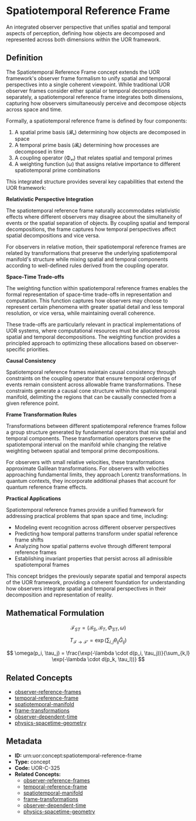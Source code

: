# Spatiotemporal Reference Frame

An integrated observer perspective that unifies spatial and temporal aspects of perception, defining how objects are decomposed and represented across both dimensions within the UOR framework.

## Definition

The Spatiotemporal Reference Frame concept extends the UOR framework's observer frame formalism to unify spatial and temporal perspectives into a single coherent viewpoint. While traditional UOR observer frames consider either spatial or temporal decompositions separately, a spatiotemporal reference frame integrates both dimensions, capturing how observers simultaneously perceive and decompose objects across space and time.

Formally, a spatiotemporal reference frame is defined by four components:

1. A spatial prime basis (𝓑ₛ) determining how objects are decomposed in space
2. A temporal prime basis (𝓑ₜ) determining how processes are decomposed in time
3. A coupling operator (Φₛₜ) that relates spatial and temporal primes
4. A weighting function (ω) that assigns relative importance to different spatiotemporal prime combinations

This integrated structure provides several key capabilities that extend the UOR framework:

**Relativistic Perspective Integration**

The spatiotemporal reference frame naturally accommodates relativistic effects where different observers may disagree about the simultaneity of events or the spatial separation of objects. By coupling spatial and temporal decompositions, the frame captures how temporal perspectives affect spatial decompositions and vice versa.

For observers in relative motion, their spatiotemporal reference frames are related by transformations that preserve the underlying spatiotemporal manifold's structure while mixing spatial and temporal components according to well-defined rules derived from the coupling operator.

**Space-Time Trade-offs**

The weighting function within spatiotemporal reference frames enables the formal representation of space-time trade-offs in representation and computation. This function captures how observers may choose to represent certain phenomena with greater spatial detail and less temporal resolution, or vice versa, while maintaining overall coherence.

These trade-offs are particularly relevant in practical implementations of UOR systems, where computational resources must be allocated across spatial and temporal decompositions. The weighting function provides a principled approach to optimizing these allocations based on observer-specific priorities.

**Causal Consistency**

Spatiotemporal reference frames maintain causal consistency through constraints on the coupling operator that ensure temporal orderings of events remain consistent across allowable frame transformations. These constraints generate a causal cone structure within the spatiotemporal manifold, delimiting the regions that can be causally connected from a given reference point.

**Frame Transformation Rules**

Transformations between different spatiotemporal reference frames follow a group structure generated by fundamental operators that mix spatial and temporal components. These transformation operators preserve the spatiotemporal interval on the manifold while changing the relative weighting between spatial and temporal prime decompositions.

For observers with small relative velocities, these transformations approximate Galilean transformations. For observers with velocities approaching fundamental limits, they approach Lorentz transformations. In quantum contexts, they incorporate additional phases that account for quantum reference frame effects.

**Practical Applications**

Spatiotemporal reference frames provide a unified framework for addressing practical problems that span space and time, including:

- Modeling event recognition across different observer perspectives
- Predicting how temporal patterns transform under spatial reference frame shifts
- Analyzing how spatial patterns evolve through different temporal reference frames
- Establishing invariant properties that persist across all admissible spatiotemporal frames

This concept bridges the previously separate spatial and temporal aspects of the UOR framework, providing a coherent foundation for understanding how observers integrate spatial and temporal perspectives in their decomposition and representation of reality.

## Mathematical Formulation

$$
\mathcal{F}_{ST} = (\mathcal{B}_S, \mathcal{B}_T, \Phi_{ST}, \omega)
$$

$$
T_{\mathcal{F} \rightarrow \mathcal{F}'} = \exp\left(\sum_{i,j} \theta_{ij} \hat{G}_{ij}\right)
$$

$$
\omega(p_i, \tau_j) = \frac{\exp(-\lambda \cdot d(p_i, \tau_j))}{\sum_{k,l} \exp(-\lambda \cdot d(p_k, \tau_l))}
$$

## Related Concepts

- [observer-reference-frames](./observer-reference-frames.md)
- [temporal-reference-frame](./temporal-reference-frame.md)
- [spatiotemporal-manifold](./spatiotemporal-manifold.md)
- [frame-transformations](./frame-transformations.md)
- [observer-dependent-time](./observer-dependent-time.md)
- [physics-spacetime-geometry](./physics-spacetime-geometry.md)

## Metadata

- **ID:** urn:uor:concept:spatiotemporal-reference-frame
- **Type:** concept
- **Code:** UOR-C-325
- **Related Concepts:**
  - [observer-reference-frames](./observer-reference-frames.md)
  - [temporal-reference-frame](./temporal-reference-frame.md)
  - [spatiotemporal-manifold](./spatiotemporal-manifold.md)
  - [frame-transformations](./frame-transformations.md)
  - [observer-dependent-time](./observer-dependent-time.md)
  - [physics-spacetime-geometry](./physics-spacetime-geometry.md)
